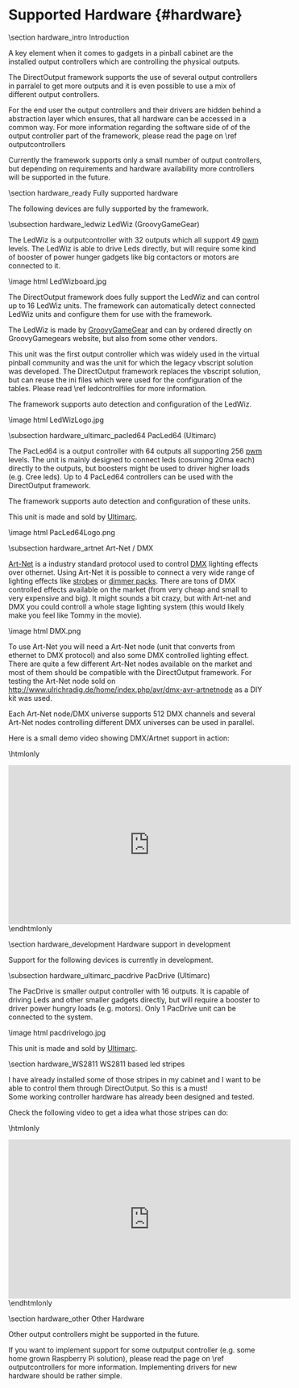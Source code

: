 ﻿Supported Hardware {#hardware}
===================

\section hardware_intro Introduction

A key element when it comes to gadgets in a pinball cabinet are the installed output controllers which are controlling the physical outputs. 

The DirectOutput framework supports the use of several output controllers in parralel to get more outputs and it is even possible to use a mix of different output controllers. 

For the end user the output controllers and their drivers are hidden behind a abstraction layer which ensures, that all hardware can be accessed in a common way. For more information regarding the software side of of the output controller part of the framework, please read the page on \ref outputcontrollers

Currently the framework supports only a small number of output controllers, but depending on requirements and hardware availability more controllers will be supported in the future.

\section hardware_ready Fully supported hardware

The following devices are fully supported by the framework.  

\subsection hardware_ledwiz LedWiz (GroovyGameGear)

The LedWiz is a outputcontroller with 32 outputs which all support 49 <a target="_blank" href="https://en.wikipedia.org/wiki/Pulse-width_modulation">pwm</a> levels. The LedWiz is able to drive Leds directly, but will require some kind of booster of power hunger gadgets like big contactors or motors are connected to it.

\image html LedWizboard.jpg

The DirectOutput framework does fully support the LedWiz and can control up to 16 LedWiz units. The framework can automatically detect connected LedWiz units and configure them for use with the framework.

The LedWiz is made by <a target="_blank" href="http://groovygamegear.com/">GroovyGameGear</a> and can by ordered directly on GroovyGamegears website, but also from some other vendors.

This unit was the first output controller which was widely used in the virtual pinball community and was the unit for which the legacy vbscript solution was developed. The DirectOutput framework replaces the vbscript solution, but can reuse the ini files which were used for the configuration of the tables. Please read \ref ledcontrolfiles for more information.

The framework supports auto detection and configuration of the LedWiz.

\image html LedWizLogo.jpg

\subsection hardware_ultimarc_pacled64 PacLed64 (Ultimarc)

The PacLed64 is a output controller with 64 outputs all supporting 256 <a target="_blank" href="https://en.wikipedia.org/wiki/Pulse-width_modulation">pwm</a> levels. The unit is mainly designed to connect leds (cosuming 20ma each) directly to the outputs, but boosters might be used to driver higher loads (e.g. Cree leds). Up to 4 PacLed64 controllers can be used with the DirectOutput framework.

The framework supports auto detection and configuration of these units.

This unit is made and sold by <a target="_blank" href="http://www.ultimarc.com">Ultimarc</a>.

\image html PacLed64Logo.png

\subsection hardware_artnet Art-Net / DMX

<a target="_blank" href="https://en.wikipedia.org/wiki/Art-Net">Art-Net</a> is a industry standard protocol used to control <a target="_blank" href="https://en.wikipedia.org/wiki/DMX512">DMX</a> lighting effects over othernet. Using Art-Net it is possible to connect a very wide range of lighting effects like <a target="_blank" href="https://www.google.ch/search?q=dmx+strobe">strobes</a> or <a target="_blank" href="https://www.google.ch/search?q=dmx+dimmer">dimmer packs</a>. There are tons of DMX controlled effects available on the market (from very cheap and small to very expensive and big). It might sounds a bit crazy, but with Art-net and DMX you could controll a whole stage lighting system (this would likely make you feel like Tommy in the movie).

\image html DMX.png

To use Art-Net you will need a Art-Net node (unit that converts from ethernet to DMX protocol) and also some DMX controlled lighting effect. There are quite a few different Art-Net nodes available on the market and most of them should be compatible with the DirectOutput framework. For testing the Art-Net node sold on http://www.ulrichradig.de/home/index.php/avr/dmx-avr-artnetnode as a DIY kit was used. 

Each Art-Net node/DMX universe supports 512 DMX channels and several Art-Net nodes controlling different DMX universes can be used in parallel.

Here is a small demo video showing DMX/Artnet support in action:

\htmlonly
<iframe width="560" height="315" src="http://www.youtube.com/embed/F4FI1NQ5nrc" frameborder="0" allowfullscreen></iframe>
\endhtmlonly

\section hardware_development Hardware support in development

Support for the following devices is currently in development.

\subsection hardware_ultimarc_pacdrive PacDrive (Ultimarc)

The PacDrive is smaller output controller with 16 outputs. It is capable of driving Leds and other smaller gadgets directly, but will require a booster to driver power hungry loads (e.g. motors). Only 1 PacDrive unit can be connected to the system.

\image html pacdrivelogo.jpg

This unit is made and sold by <a target="_blank" href="http://www.ultimarc.com">Ultimarc</a>.

\section hardware_WS2811 WS2811 based led stripes

I have already installed some of those stripes in my cabinet and I want to be able to control them through DirectOutput. So this is a must!<br/>
Some working controller hardware has already been designed and tested.<br/>

Check the following video to get a idea what those stripes can do:</br>

\htmlonly
<iframe width="560" height="315" src="http://www.youtube.com/embed/Y_qV8rwzaxs" frameborder="0" allowfullscreen></iframe>
\endhtmlonly

\section hardware_other Other Hardware

Other output controllers might be supported in the future.

If you want to implement support for some outputput controller (e.g. some home grown Raspberry Pi solution), please read the page on \ref outputcontrollers for more information. Implementing drivers for new hardware should be rather simple.


